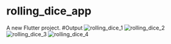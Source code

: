 # rolling_dice_app

A new Flutter project.
#Output
![rolling_dice_1](https://user-images.githubusercontent.com/107495053/227433168-2a07efb2-a6cf-4838-baef-1485172c59d6.jpg)
![rolling_dice_2](https://user-images.githubusercontent.com/107495053/227433185-edb290ed-7981-444a-8fa3-310968603d44.jpg)
![rolling_dice_3](https://user-images.githubusercontent.com/107495053/227433200-62daef50-49f0-49b5-a914-a075e67bc19f.jpg)
![rolling_dice_4](https://user-images.githubusercontent.com/107495053/227433213-c1ec1a75-ce32-47ed-9715-bb2c6b2855ee.jpg)



